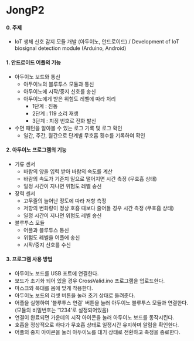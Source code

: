 # JongP2

#### 0. 주제
- IoT 생체 신호 감지 모듈 개발 (아두이노, 안드로이드) / Development of IoT biosignal detection module (Arduino, Android)

#### 1. 안드로이드 어플의 기능

- 아두이노 보드와 통신
  - 아두이노의 블루투스 모듈과 통신
  - 아두이노에 시작/중지 신호를 송신
  - 아두이노에게 받은 위험도 레벨에 따라 처리
    - 1단계 : 진동
    - 2단계 : 119 소리 재생
    - 3단계 : 지정 번호로 전화 발신 
- 수면 패턴을 알아볼 수 있는 로그 기록 및 로그 확인
  - 일간, 주간, 월간으로 단계별 무호흡 횟수를 기록하여 확인

  
#### 2. 아두이노 프로그램의 기능

- 기류 센서
  - 바람의 양을 입력 받아 바람의 속도를 계산
  - 바람의 속도가 기준치 밑으로 떨어지면 시간 측정 (무호흡 상태)
  - 일정 시간이 지나면 위험도 레벨 송신
- 장력 센서
  - 고무줄의 늘어난 정도에 따라 저항 측정
  - 저항의 변화량이 정상 호흡 때보다 줄어들 경우 시간 측정 (무호흡 상태)
  - 일정 시간이 지나면 위험도 레벨 송신
- 블루투스 모듈
  - 어플과 블루투스 통신
  - 위험도 레벨을 어플에 송신
  - 시작/중지 신호를 수신

#### 3. 프로그램 사용 방법

- 아두이노 보드를 USB 포트에 연결한다.
- 보드가 초기화 되어 있을 경우 CrossValid.ino 프로그램을 업로드한다.
- 마스크와 복대를 몸에 맞게 착용한다.
- 아두이노 보드의 리셋 버튼을 눌러 초기 상태로 돌려준다.
- 어플을 실행하여 '블루투스 연결' 버튼을 눌러 아두이노 블루투스 모듈과 연결한다. (모듈의 비밀번호는 '1234'로 설정되어있음)
- 연결이 완료되면 가운데의 시작 아이콘을 눌러 아두이노 보드를 동작시킨다.
- 호흡을 정상적으로 하다가 무호흡 상태로 일정시간 유지하며 알림을 확인한다.
- 어플의 중지 아이콘을 눌러 아두이노를 대기 상태로 전환하고 측정을 종료한다.
